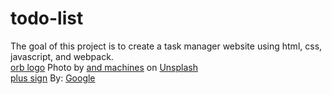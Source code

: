 # todo-list

The goal of this project is to create a task manager website using html, css, javascript, and webpack.
<br>
[orb logo](./src/orb-logo.jpg) Photo by <a href="https://unsplash.com/@and_machines?utm_source=unsplash&utm_medium=referral&utm_content=creditCopyText">and machines</a> on <a href="https://unsplash.com/photos/vqTWfa4DjEk?utm_source=unsplash&utm_medium=referral&utm_content=creditCopyText">Unsplash</a>
<br>
[plus sign](./src/plus.svg) By: <a href="https://pictogrammers.com/contributor/google/">Google</a>